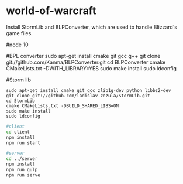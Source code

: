 # world-of-warcraft

Install StormLib and BLPConverter, which are used to handle Blizzard's game files.

#node 10

#BPL converter
sudo apt-get install cmake git gcc g++
git clone git://github.com/Kanma/BLPConverter.git
cd BLPConverter
cmake CMakeLists.txt -DWITH_LIBRARY=YES
sudo make install
sudo ldconfig

#Storm lib
```shell
sudo apt-get install cmake git gcc zlib1g-dev python libbz2-dev
git clone git://github.com/ladislav-zezula/StormLib.git
cd StormLib
cmake CMakeLists.txt -DBUILD_SHARED_LIBS=ON
sudo make install
sudo ldconfig
```

```bash
#client
cd client 
npm install
npm run start

#server
cd ../server
npm install
npm run gulp
npm run serve
```

